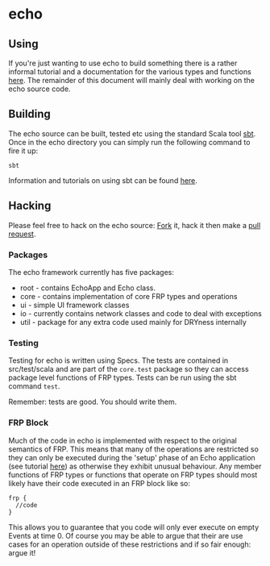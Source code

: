 # echo

## Using

If you're just wanting to use echo to build something there is a rather informal tutorial and a documentation for
the various types and functions [here](http://www.seadowg.com/echo). The remainder of this document will mainly deal 
with working on the echo source code.

## Building

The echo source can be built, tested etc using the standard Scala tool [sbt](http://www.scala-sbt.org/). Once in 
the echo directory you can simply run the following command to fire it up:

    sbt
   
Information and tutorials on using sbt can be found [here](http://github.com/harrah/xsbt/wiki/Getting-Started-Running).

## Hacking

Please feel free to hack on the echo source: [Fork](http://help.github.com/fork-a-repo/) it, hack it then make a [pull request](http://help.github.com/send-pull-requests/).

### Packages

The echo framework currently has five packages:

* root - contains EchoApp and Echo class.
* core - contains implementation of core FRP types and operations
* ui - simple UI framework classes
* io - currently contains network classes and code to deal with exceptions
* util - package for any extra code used mainly for DRYness internally

### Testing

Testing for echo is written using Specs. The tests are contained in src/test/scala and are part of the
`core.test` package so they can access package level functions of FRP types. Tests can be run using the sbt command
`test`.
    
Remember: tests are good. You should write them.

### FRP Block

Much of the code in echo is implemented with respect to the original semantics of FRP. This means
that many of the operations are restricted so they can only be executed during the 'setup' phase
of an Echo application (see tutorial [here](http://www.seadowg.com/echo)) as otherwise they exhibit
unusual behaviour. Any member functions of FRP types or functions that operate on FRP types should most likely
have their code executed in an FRP block like so:

    frp {
      //code
    }
    
This allows you to guarantee that you code will only ever execute on empty Events at time 0. Of course
you may be able to argue that their are use cases for an operation outside of these restrictions and if
so fair enough: argue it!